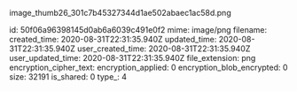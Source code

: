 image_thumb26_301c7b45327344d1ae502abaec1ac58d.png

id: 50f06a96398145d0ab6a6039c491e0f2
mime: image/png
filename: 
created_time: 2020-08-31T22:31:35.940Z
updated_time: 2020-08-31T22:31:35.940Z
user_created_time: 2020-08-31T22:31:35.940Z
user_updated_time: 2020-08-31T22:31:35.940Z
file_extension: png
encryption_cipher_text: 
encryption_applied: 0
encryption_blob_encrypted: 0
size: 32191
is_shared: 0
type_: 4